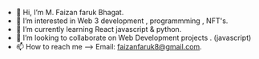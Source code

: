 - 👋 Hi, I’m M. Faizan faruk Bhagat.
- 👀 I’m interested in Web 3 development , programmming , NFT's.
- 🌱 I’m currently learning React javascript & python.
- 💞️ I’m looking to collaborate on Web Development projects . (javascript)
- 📫 How to reach me  -->   Email: faizanfaruk8@gmail.com.
 
